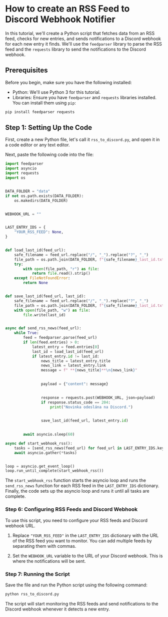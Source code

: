 ﻿# How to create an RSS Feed to Discord Webhook Notifier

In this tutorial, we'll create a Python script that fetches data from an RSS feed, checks for new entries, and sends notifications to a Discord webhook for each new entry it finds. We'll use the `feedparser` library to parse the RSS feed and the `requests` library to send the notifications to the Discord webhook.

## Prerequisites

Before you begin, make sure you have the following installed:

-   Python: We'll use Python 3 for this tutorial.
-   Libraries: Ensure you have `feedparser` and `requests` libraries installed. You can install them using `pip`:



```py
pip install feedparser requests
```

## Step 1: Setting Up the Code

First, create a new Python file, let's call it `rss_to_discord.py`, and open it in a code editor or any text editor.

Next, paste the following code into the file:
```py
import feedparser
import asyncio
import requests
import os


DATA_FOLDER = "data"
if not os.path.exists(DATA_FOLDER):
    os.makedirs(DATA_FOLDER)


WEBHOOK_URL = ""


LAST_ENTRY_IDS = {
    "YOUR_RSS_FEED": None,
}


def load_last_id(feed_url):
    safe_filename = feed_url.replace("/", "_").replace("?", "_")
    file_path = os.path.join(DATA_FOLDER, f"{safe_filename}_last_id.txt")
    try:
        with open(file_path, "r") as file:
            return file.read().strip()
    except FileNotFoundError:
        return None


def save_last_id(feed_url, last_id):
    safe_filename = feed_url.replace("/", "_").replace("?", "_")
    file_path = os.path.join(DATA_FOLDER, f"{safe_filename}_last_id.txt")
    with open(file_path, "w") as file:
        file.write(last_id)


async def send_rss_news(feed_url):
    while True:
        feed = feedparser.parse(feed_url)
        if len(feed.entries) > 0:
            latest_entry = feed.entries[0]
            last_id = load_last_id(feed_url)
            if latest_entry.id != last_id:
                news_title = latest_entry.title
                news_link = latest_entry.link
                message = f" **{news_title}**\n{news_link}"
                

                payload = {"content": message}
                

                response = requests.post(WEBHOOK_URL, json=payload)
                if response.status_code == 204:
                    print("Novinka odeslána na Discord.")
                

                save_last_id(feed_url, latest_entry.id)
        

        await asyncio.sleep(60)

async def start_webhook_rss():
    tasks = [send_rss_news(feed_url) for feed_url in LAST_ENTRY_IDS.keys()]
    await asyncio.gather(*tasks)


loop = asyncio.get_event_loop()
loop.run_until_complete(start_webhook_rss())
```

The `start_webhook_rss` function starts the asyncio loop and runs the `send_rss_news` function for each RSS feed in the `LAST_ENTRY_IDS` dictionary. Finally, the code sets up the asyncio loop and runs it until all tasks are complete.

### Step 6: Configuring RSS Feeds and Discord Webhook

To use this script, you need to configure your RSS feeds and Discord webhook URL.

1.  Replace `"YOUR_RSS_FEED"` in the `LAST_ENTRY_IDS` dictionary with the URL of the RSS feed you want to monitor. You can add multiple feeds by separating them with commas.
    
2.  Set the `WEBHOOK_URL` variable to the URL of your Discord webhook. This is where the notifications will be sent.


### Step 7: Running the Script

Save the file and run the Python script using the following command:
```py
python rss_to_discord.py
```

The script will start monitoring the RSS feeds and send notifications to the Discord webhook whenever it detects a new entry.

